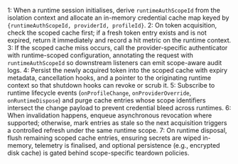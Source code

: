 <!-- @plan:PLAN-20251018-STATELESSPROVIDER2.P16 @requirement:REQ-SP2-004 -->
<!-- @plan:PLAN-20251018-STATELESSPROVIDER2.P17 @requirement:REQ-SP2-004 -->
1: When a runtime session initialises, derive `runtimeAuthScopeId` from the isolation context and allocate an in-memory credential cache map keyed by `{runtimeAuthScopeId, providerId, profileId}`.
2: On token acquisition, check the scoped cache first; if a fresh token entry exists and is not expired, return it immediately and record a hit metric on the runtime context.
3: If the scoped cache miss occurs, call the provider-specific authenticator with runtime-scoped configuration, annotating the request with `runtimeAuthScopeId` so downstream listeners can emit scope-aware audit logs.
4: Persist the newly acquired token into the scoped cache with expiry metadata, cancellation hooks, and a pointer to the originating runtime context so that shutdown hooks can revoke or scrub it.
5: Subscribe to runtime lifecycle events (`onProfileChange`, `onProviderOverride`, `onRuntimeDispose`) and purge cache entries whose scope identifiers intersect the change payload to prevent credential bleed across runtimes.
6: When invalidation happens, enqueue asynchronous revocation where supported; otherwise, mark entries as stale so the next acquisition triggers a controlled refresh under the same runtime scope.
7: On runtime disposal, flush remaining scoped cache entries, ensuring secrets are wiped in-memory, telemetry is finalised, and optional persistence (e.g., encrypted disk cache) is gated behind scope-specific teardown policies.
